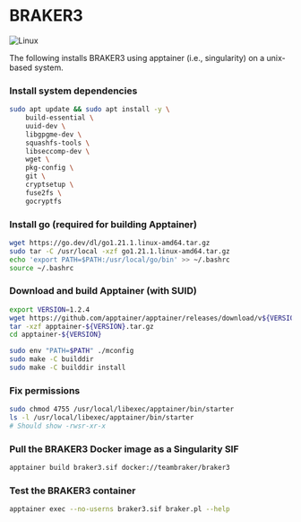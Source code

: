# BRAKER3

![Linux](https://img.shields.io/badge/Linux-grey?logo=linux)

The following installs BRAKER3 using apptainer (i.e., singularity) on a unix-based system.

### Install system dependencies
```bash
sudo apt update && sudo apt install -y \
    build-essential \
    uuid-dev \
    libgpgme-dev \
    squashfs-tools \
    libseccomp-dev \
    wget \
    pkg-config \
    git \
    cryptsetup \
    fuse2fs \
    gocryptfs
```

### Install go (required for building Apptainer)
```bash
wget https://go.dev/dl/go1.21.1.linux-amd64.tar.gz
sudo tar -C /usr/local -xzf go1.21.1.linux-amd64.tar.gz
echo 'export PATH=$PATH:/usr/local/go/bin' >> ~/.bashrc
source ~/.bashrc
```

### Download and build Apptainer (with SUID)
```bash
export VERSION=1.2.4
wget https://github.com/apptainer/apptainer/releases/download/v${VERSION}/apptainer-${VERSION}.tar.gz
tar -xzf apptainer-${VERSION}.tar.gz
cd apptainer-${VERSION}
```

```bash
sudo env "PATH=$PATH" ./mconfig
sudo make -C builddir
sudo make -C builddir install
```

### Fix permissions
```bash
sudo chmod 4755 /usr/local/libexec/apptainer/bin/starter
ls -l /usr/local/libexec/apptainer/bin/starter
# Should show -rwsr-xr-x
```

### Pull the BRAKER3 Docker image as a Singularity SIF
```bash
apptainer build braker3.sif docker://teambraker/braker3
```

### Test the BRAKER3 container
```bash
apptainer exec --no-userns braker3.sif braker.pl --help
```




